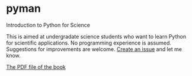 pyman
=====

Introduction to Python for Science

This is aimed at undergradate science students who want to learn Python for scientific applications.  No programming experience is assumed.  Suggestions for improvements are welcome.  [Create an issue](https://github.com/djpine/pyman/issues) and let me know.


[The PDF file of the book](https://github.com/djpine/pyman/blob/master/latex/PyMan.pdf)
